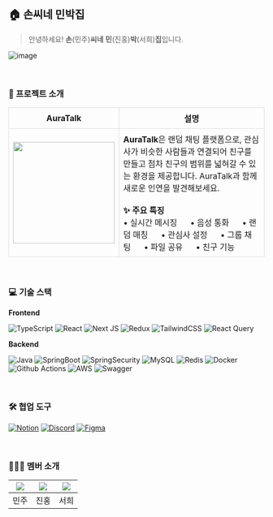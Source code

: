 ## 🏠 손씨네 민박집

> 안녕하세요! **손**(민주)**씨네** **민**(진홍)**박**(서희)**집**입니다.

![image](https://github.com/user-attachments/assets/d5939b00-310d-4df4-b003-955a4916cabd)

&nbsp;

### 🚀 프로젝트 소개
<table style="width: 100%; border-collapse: collapse;">
  <tr>
    <th style="width: 25%; text-align: center; border: 1px solid #ddd; padding: 8px;">AuraTalk</th>
    <th style="width: 75%; text-align: center; border: 1px solid #ddd; padding: 8px;">설명</th>
  </tr>
  <tr>
    <td style="text-align: center; border: 1px solid #ddd; padding: 8px; vertical-align: middle;">
      <img src="https://github.com/user-attachments/assets/9815d64e-658b-48b1-a6e3-f103e3aae106" width="200"/>
    </td>
    <td style="border: 1px solid #ddd; padding: 8px; vertical-align: middle;">
      <b>AuraTalk</b>은 랜덤 채팅 플랫폼으로, 관심사가 비슷한 사람들과 연결되어 친구를 만들고 점차 친구의 범위를 넓혀갈 수 있는 환경을 제공합니다. AuraTalk과 함께 새로운 인연을 발견해보세요.<br>
      <br><b>✨ 주요 특징</b><br>
      • 실시간 메시징&nbsp;&nbsp;&nbsp;&nbsp;&nbsp; • 음성 통화&nbsp;&nbsp;&nbsp;&nbsp;&nbsp; • 랜덤 매칭&nbsp;&nbsp;&nbsp;&nbsp;&nbsp; • 관심사 설정&nbsp;&nbsp;&nbsp;&nbsp;&nbsp; • 그룹 채팅&nbsp;&nbsp;&nbsp;&nbsp;&nbsp; • 파일 공유&nbsp;&nbsp;&nbsp;&nbsp;&nbsp; • 친구 기능
    </td>
  </tr>
</table>


&nbsp;

### 💻 기술 스택

**Frontend**

![TypeScript](https://img.shields.io/badge/Typescript-%23007ACC.svg?style=flat-square&logo=typescript&logoColor=white)
![React](https://img.shields.io/badge/React-%2320232a.svg?style=flat-square&logo=react&logoColor=%2361DAFB)
![Next JS](https://img.shields.io/badge/Next-black?style=flat-square&logo=next.js&logoColor=white) 
![Redux](https://img.shields.io/badge/Redux-%23593d88.svg?style=flat-square&logo=redux&logoColor=white)
![TailwindCSS](https://img.shields.io/badge/Tailwindcss-%2338B2AC.svg?style=flat-square&logo=tailwind-css&logoColor=white)
![React Query](https://img.shields.io/badge/-React%20Query-FF4154?style=flat-square&logo=react%20query&logoColor=white)

**Backend**

![Java](https://img.shields.io/badge/Java-007396.svg?&style=flat-square&logo=OpenJDK&logoColor=white)
![SpringBoot](https://img.shields.io/badge/Spring&nbsp;Boot-6DB33F?style=flat-square&logo=springboot&logoColor=white)
![SpringSecurity](https://img.shields.io/badge/Spring&nbsp;Security-6DB33F?style=flat-square&logo=springsecurity&logoColor=white)
![MySQL](https://img.shields.io/badge/MySQL-4479A1?style=flat-square&logo=mysql&logoColor=white)
![Redis](https://img.shields.io/badge/Redis-FF4438?style=flat-square&logo=redis&logoColor=white)
![Docker](https://img.shields.io/badge/Docker-2496ED?style=flat-square&logo=docker&logoColor=white)
![Github Actions](https://img.shields.io/badge/Github%20Actions-2088FF?style=flat-square&logo=githubactions&logoColor=white)
![AWS](https://img.shields.io/badge/AWS-232F3E?style=flat-square&logo=amazonwebservices&logoColor=white)
![Swagger](https://img.shields.io/badge/Swagger-85EA2D?style=flat-square&logo=swagger&logoColor=black)

&nbsp;

### 🛠️ 협업 도구
[![Notion](https://img.shields.io/badge/Notion-%23000000.svg?style=flat-square&logo=notion&logoColor=white)](https://www.notion.so/do-my-best/HOME-19db0524daf481a48a5dd762b201a269)
[![Discord](https://img.shields.io/badge/Discord-%235865F2.svg?style=flat-square&logo=discord&logoColor=white)](https://discord.com/channels/1340919717673566283/1340919718986645516)
[![Figma](https://img.shields.io/badge/Figma-%23F24E1E.svg?style=flat-square&logo=figma&logoColor=white)](https://www.figma.com/design/ZJgURTXlpHmaQNmJxFBzYp/대시보드?node-id=0-1&p=f&t=g5RUsdONHT5Us5qd-0)

&nbsp;

### 👩🏻‍💻 멤버 소개
|[![](https://github.com/mango606.png?width=200px)](https://github.com/mango606)|[![](https://github.com/minhong1126.png?width=200px)](https://github.com/minhong1126) |[![](https://github.com/seohee-P.png?width=200px)](https://github.com/seohee-P) |
|:---:|:---:|:---:|
| 민주 | 진홍 | 서희 |
